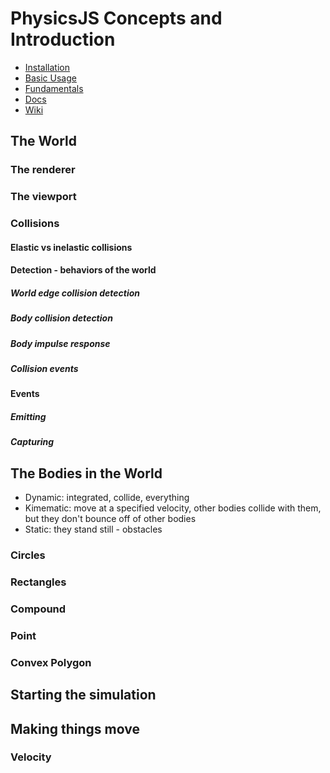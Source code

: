 # PhysicsJS Concepts and Introduction

* [Installation](http://wellcaffeinated.net/PhysicsJS/installation)
* [Basic Usage](http://wellcaffeinated.net/PhysicsJS/basic-usage)
* [Fundamentals](https://github.com/wellcaffeinated/PhysicsJS/wiki/Fundamentals)
* [Docs](http://wellcaffeinated.net/PhysicsJS/docs/)
* [Wiki](https://github.com/wellcaffeinated/PhysicsJS/wiki)

## The World

### The renderer
### The viewport

### Collisions

#### Elastic vs inelastic collisions

#### Detection - behaviors of the world

##### World edge collision detection
##### Body collision detection
##### Body impulse response
##### Collision events

#### Events

##### Emitting
##### Capturing

## The Bodies in the World

* Dynamic: integrated, collide, everything
* Kimematic: move at a specified velocity, other bodies collide with them, but they don't bounce off of other bodies
* Static: they stand still - obstacles

### Circles

### Rectangles

### Compound

### Point

### Convex Polygon

## Starting the simulation

## Making things move

### Velocity
